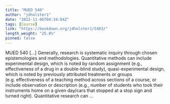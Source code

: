 ```yaml
---
title: "MUED 540"
author: "jdholster1"
date: "2022-11-06T04:34:04Z"
tags: [Course]
link: "https://bookdown.org/jdholster1/5403/"
length_weight: "25.8%"
pinned: false
---
```


MUED 540 [...] Generally, research is systematic inquiry through chosen epistemologies and methodologies. Quantitative methods can include experimental design, which is noted by random assignment (e.g., effectiveness of a drug in a double-blind study), quasi-experimental design, which is noted by previously attributed treatments or groups (e.g. effectiveness of a teaching method across sections of a course, or include observation or description (e.g., number of students who took their instruments home on a given day/cars that stopped at a stop sign and turned right). Quantitative research can  ...
